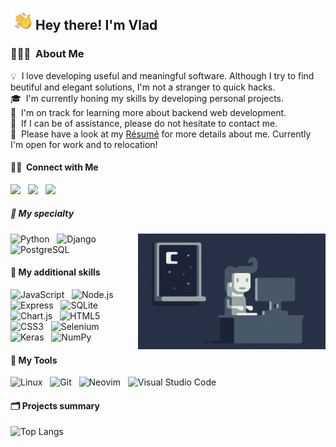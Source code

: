 <img alt="Hand Wave" src="./assets/hand-wave.gif" width='40' align="left"/><h2>Hey there! I'm Vlad</h2>

### 👨🏻‍💻 &nbsp;About Me

💡 &nbsp;I love developing useful and meaningful software. Although I try to find beutiful and elegant solutions, I'm not a stranger to quick hacks.\
🎓 &nbsp;I'm currently honing my skills by developing personal projects.\
🌱 &nbsp;I'm on track for learning more about backend web development.\
💬 &nbsp;If I can be of assistance, please do not hesitate to contact me.\
💼 &nbsp;Please have a look at my [Résumé](https://docs.google.com/document/d/1JbAR5UPmLR3Nh-ipammcruoXq5tqVKPDU4-6mW_UiWA/edit?usp=sharing) for more details about me. Currently I'm open for work and to relocation!

#### 🤝🏻 &nbsp;Connect with Me
<!-- <p align="center"> -->
<a href="https://t.me/vanad1um3"><img src="https://img.shields.io/badge/-Vanad1um3-D14836?style=flat&color=26A5E4&logo=Telegram&logoColor=FFFFFF"/></a> &nbsp;
<a href="mailto:Vanad1um3@gmail.com"><img src="https://img.shields.io/badge/-Vanad1um3@gmail.com-D14836?style=flat&logo=Gmail&logoColor=white"/></a> &nbsp;
<a href="https://www.linkedin.com/in/vvladislav/"><img src="https://img.shields.io/badge/-vvladislav-v?style=flat&logo=Linkedin&logoColor=white"/></a> &nbsp;
<!-- <p> -->

##### 🦾 My specialty
<img alt="Night Coding2" src="./assets/night-coding.gif" align="right"/>

![Python](https://img.shields.io/static/v1?style=flat&message=Python&color=3776AB&logo=Python&logoColor=FFFFFF&label=) &nbsp;
![Django](https://img.shields.io/static/v1?style=flat&message=Django&color=092E20&logo=Django&logoColor=FFFFFF&label=) &nbsp;
![PostgreSQL](https://img.shields.io/static/v1?style=flat&message=PostgreSQL&color=4169E1&logo=PostgreSQL&logoColor=FFFFFF&label=) &nbsp;

#### 🔨 My additional skills
![JavaScript](https://img.shields.io/static/v1?style=flat&message=JavaScript&color=222222&logo=JavaScript&logoColor=F7DF1E&label=) &nbsp;
![Node.js](https://img.shields.io/static/v1?style=flat&message=Node.js&color=339933&logo=Node.js&logoColor=FFFFFF&label=) &nbsp;
![Express](https://img.shields.io/static/v1?style=flat&message=Express&color=000000&logo=Express&logoColor=FFFFFF&label=) &nbsp;
![SQLite](https://img.shields.io/static/v1?style=flat&message=SQLite&color=003B57&logo=SQLite&logoColor=FFFFFF&label=) &nbsp;
![Chart.js](https://img.shields.io/static/v1?style=flat&message=Chart.js&color=FF6384&logo=Chart.js&logoColor=FFFFFF&label=) &nbsp;
![HTML5](https://img.shields.io/static/v1?style=flat&message=HTML5&color=E34F26&logo=HTML5&logoColor=FFFFFF&label=) &nbsp;
![CSS3](https://img.shields.io/static/v1?style=flat&message=CSS3&color=1572B6&logo=CSS3&logoColor=FFFFFF&label=) &nbsp;
![Selenium](https://img.shields.io/static/v1?style=flat&message=Selenium&color=43B02A&logo=Selenium&logoColor=FFFFFF&label=) &nbsp;
![Keras](https://img.shields.io/static/v1?style=flat&message=Keras&color=D00000&logo=Keras&logoColor=FFFFFF&label=) &nbsp;
![NumPy](https://img.shields.io/static/v1?style=flat&message=NumPy&color=013243&logo=NumPy&logoColor=FFFFFF&label=) &nbsp;

#### 🧰 My Tools
![Linux](https://img.shields.io/static/v1?style=flat&message=Linux&color=222222&logo=Linux&logoColor=FCC624&label=) &nbsp;
![Git](https://img.shields.io/static/v1?style=flat&message=Git&color=F05032&logo=Git&logoColor=FFFFFF&label=) &nbsp;
![Neovim](https://img.shields.io/static/v1?style=flat&message=Neovim&color=57A143&logo=Neovim&logoColor=FFFFFF&label=) &nbsp;
![Visual Studio Code](https://img.shields.io/static/v1?style=flat&message=Visual+Studio+Code&color=007ACC&logo=Visual+Studio+Code&logoColor=FFFFFF&label=) &nbsp;


#### 🗂️ Projects summary
![Top Langs](https://github-readme-stats.vercel.app/api/top-langs/?username=Vanad1um4&layout=compact&theme=prussian)
<!-- ![Vanad1um4's GitHub stats](https://github-readme-stats.vercel.app/api?username=Vanad1um4&show_icons=true&theme=transparent) -->


